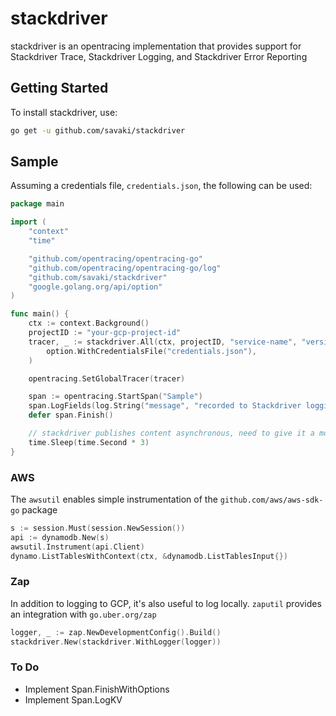 # stackdriver

stackdriver is an opentracing implementation that provides support for Stackdriver Trace, Stackdriver Logging, and 
Stackdriver Error Reporting

## Getting Started

To install stackdriver, use:

```bash
go get -u github.com/savaki/stackdriver
```

## Sample

Assuming a credentials file, ```credentials.json```, the following can be used:

```go
package main

import (
	"context"
	"time"

	"github.com/opentracing/opentracing-go"
	"github.com/opentracing/opentracing-go/log"
	"github.com/savaki/stackdriver"
	"google.golang.org/api/option"
)

func main() {
	ctx := context.Background()
	projectID := "your-gcp-project-id"
	tracer, _ := stackdriver.All(ctx, projectID, "service-name", "version",
		option.WithCredentialsFile("credentials.json"),
	)

	opentracing.SetGlobalTracer(tracer)

	span := opentracing.StartSpan("Sample")
	span.LogFields(log.String("message", "recorded to Stackdriver logging"))
	defer span.Finish()

	// stackdriver publishes content asynchronous, need to give it a moment 
	time.Sleep(time.Second * 3) 
}
```

### AWS

The ```awsutil``` enables simple instrumentation of the ```github.com/aws/aws-sdk-go``` package

```go
s := session.Must(session.NewSession())
api := dynamodb.New(s)
awsutil.Instrument(api.Client)
dynamo.ListTablesWithContext(ctx, &dynamodb.ListTablesInput{})
```

### Zap

In addition to logging to GCP, it's also useful to log locally.  ```zaputil```
provides an integration with ```go.uber.org/zap```

```go
logger, _ := zap.NewDevelopmentConfig().Build()
stackdriver.New(stackdriver.WithLogger(logger))
```

### To Do

* Implement Span.FinishWithOptions
* Implement Span.LogKV
